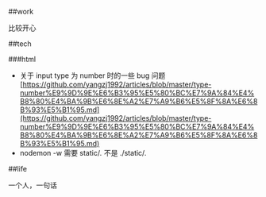 ##work

比较开心

##tech

###html

* 关于 input type 为 number 时的一些 bug 问题[https://github.com/yangzj1992/articles/blob/master/type-number%E9%9D%9E%E6%B3%95%E5%80%BC%E7%9A%84%E4%B8%80%E4%BA%9B%E6%8E%A2%E7%A9%B6%E5%8F%8A%E6%8B%93%E5%B1%95.md](https://github.com/yangzj1992/articles/blob/master/type-number%E9%9D%9E%E6%B3%95%E5%80%BC%E7%9A%84%E4%B8%80%E4%BA%9B%E6%8E%A2%E7%A9%B6%E5%8F%8A%E6%8B%93%E5%B1%95.md)   
* nodemon -w 需要 static/*.*  不是 ./static/*.*

##life    

一个人，一句话
